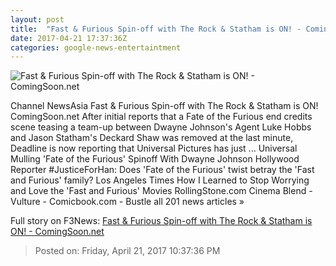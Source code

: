 ```yaml
---
layout: post
title:  "Fast & Furious Spin-off with The Rock & Statham is ON! - ComingSoon.net"
date: 2017-04-21 17:37:36Z
categories: google-news-entertaintment
---
```


![Fast & Furious Spin-off with The Rock & Statham is ON! - ComingSoon.net](http://cdn3-www.comingsoon.net/assets/uploads/2017/04/GettyImages-468312800.jpg)

Channel NewsAsia Fast & Furious Spin-off with The Rock & Statham is ON! ComingSoon.net After initial reports that a Fate of the Furious end credits scene teasing a team-up between Dwayne Johnson's Agent Luke Hobbs and Jason Statham's Deckard Shaw was removed at the last minute, Deadline is now reporting that Universal Pictures has just ... Universal Mulling 'Fate of the Furious' Spinoff With Dwayne Johnson Hollywood Reporter #JusticeForHan: Does 'Fate of the Furious' twist betray the 'Fast and Furious' family? Los Angeles Times How I Learned to Stop Worrying and Love the 'Fast and Furious' Movies RollingStone.com Cinema Blend - Vulture - Comicbook.com - Bustle all 201 news articles »


Full story on F3News: [Fast & Furious Spin-off with The Rock & Statham is ON! - ComingSoon.net](http://www.f3nws.com/n/szsNqE)

> Posted on: Friday, April 21, 2017 10:37:36 PM
